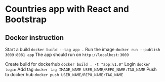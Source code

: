 # Countries app with React and Bootstrap

## Docker instruction

Start a build ```docker build --tag app .```
Run the image ```docker run --publish 3009:8081 app```
The app should run on ```http://localhost:3009```

Create build for dockerhub ```docker build . -t "app:v1.0"```
Login ```docker login```
Add tag ```docker tag IMAGE_NAME USER_NAME/REPO_NAME:TAG_NAME```
Push to docker hub ```docker push USER_NAME/REPO_NAME:TAG_NAME```